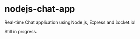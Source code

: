 # nodejs-chat-app

Real-time Chat application using Node.js, Express and Socket.io!

Still in progress.
